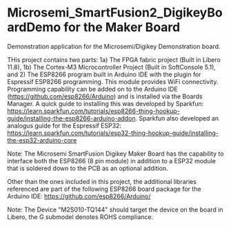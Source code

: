 # Microsemi_SmartFusion2_DigikeyBoardDemo for the Maker Board
Demonstration application for the Microsemi/Digikey Demonstration board.

THis project contains two parts:  1a) The FPGA fabric project (Built in Libero 11.8), 1b) The Cortex-M3 Microcontroller Project (Built in SoftConsole 5.1), and 2) The ESP8266 program built in Arduino IDE with the plugin for Espressif ESP8266 programming.  This module provides WiFi connectivity.  Programming capability can be added on to the Arduino IDE (https://github.com/esp8266/Arduino) and is installed via the Boards Manager.  A quick guide to installing this was developed by Sparkfun:  https://learn.sparkfun.com/tutorials/esp8266-thing-hookup-guide/installing-the-esp8266-arduino-addon.  Sparkfun also developed an analogus guide for the Espressif ESP32:  https://learn.sparkfun.com/tutorials/esp32-thing-hookup-guide/installing-the-esp32-arduino-core

Note:  The Microsemi SmartFusion Digikey Maker Board has the capability to interface both the ESP8266 (8 pin module) in addition to a ESP32 module that is soldered down to the PCB as an optional addition.

Other than the ones included in this project, the additional libraries referenced are part of the following ESP8266 board package for the Arduino IDE: https://github.com/esp8266/Arduino/

Note:  The Device "M2S010-TQ144" should target the device on the board in Libero, the G submodel denotes ROHS compliance.

